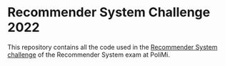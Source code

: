 # Recommender System Challenge 2022

This repository contains all the code used in the [Recommender System challenge](https://www.kaggle.com/competitions/recommender-system-2022-challenge-polimi) of the Recommender System exam at PoliMi.
